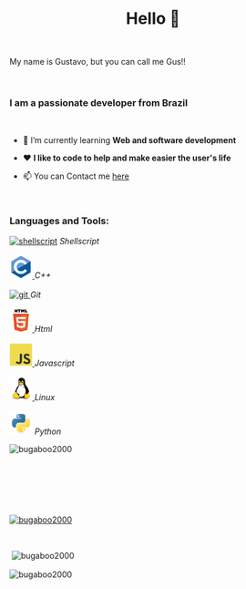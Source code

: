<html>
  <body>
<h1 align="center" style="font-size; 60px;">Hello 👋</h1>
<br>
<p>My name is Gustavo, but you can call me Gus!!</p>
<br>
<h3>I am a passionate developer from Brazil</h3>
<br>

-  🌱 I’m currently learning **Web and software development**

- ❤  **I like to code to help and make easier the user's life**

- 📫 You can Contact me <a href="gustavoribeirodev@gmail.com ">here</a> 
<br>
<h3 align="left">Languages and Tools:</h3>
<p>
<a href="https://www.gnu.org/software/bash/" target="_blank" rel="noreferrer"> <img src="https://www.vectorlogo.zone/logos/gnu_bash/gnu_bash-icon.svg" alt="shellscript" width="40" height="40"/></a><em> Shellscript</em> <br><br> <a href="https://www.cprogramming.com/" target="_blank" rel="noreferrer"> <img src="https://raw.githubusercontent.com/devicons/devicon/master/icons/c/c-original.svg" alt="c" width="40" height="40"/> </a> <em> C++</em><br><br><a href="https://git-scm.com/" target="_blank" rel="noreferrer"> <img src="https://www.vectorlogo.zone/logos/git-scm/git-scm-icon.svg" alt="git" width="40" height="40"/> </a> <em> Git</em><br><br><a href="https://www.w3.org/html/" target="_blank" rel="noreferrer"> <img src="https://raw.githubusercontent.com/devicons/devicon/master/icons/html5/html5-original-wordmark.svg" alt="html5" width="40" height="40"/> </a><em>Html</em><br><br><a href="https://developer.mozilla.org/en-US/docs/Web/JavaScript" target="_blank" rel="noreferrer"> <img src="https://raw.githubusercontent.com/devicons/devicon/master/icons/javascript/javascript-original.svg" alt="javascript" width="40" height="40"/> </a><em>Javascript</em><br><br> <a href="https://www.linux.org/" target="_blank" rel="noreferrer"><img src="https://raw.githubusercontent.com/devicons/devicon/master/icons/linux/linux-original.svg" alt="linux" width="40" height="40"/> </a><em>Linux</em><br><br><a href="https://www.python.org" target="_blank" rel="noreferrer"> <img src="https://raw.githubusercontent.com/devicons/devicon/master/icons/python/python-original.svg" alt="python" width="40" height="40"/></a>  <em> Python</em>
</p>
<p><img align="left" src="https://github-readme-stats.vercel.app/api/top-langs?username=bugaboo2000&show_icons=true&locale=en&layout=compact" alt="bugaboo2000"</p>
<p>   ‎  </p>
<br>
<p>   ‎  </p>
<br>
<p align="left"> <a href="https://github.com/ryo-ma/github-profile-trophy"><img src="https://github-profile-trophy.vercel.app/?username=bugaboo2000" alt="bugaboo2000" /></a> </p>
<br>
<p>&nbsp;<img align="center" src="https://github-readme-stats.vercel.app/api?username=bugaboo2000&show_icons=true&locale=en" alt="bugaboo2000" /></p>
<p><img align="center" src="https://github-readme-streak-stats.herokuapp.com/?user=bugaboo2000&" alt="bugaboo2000" /></p>
</body>
  </html>

